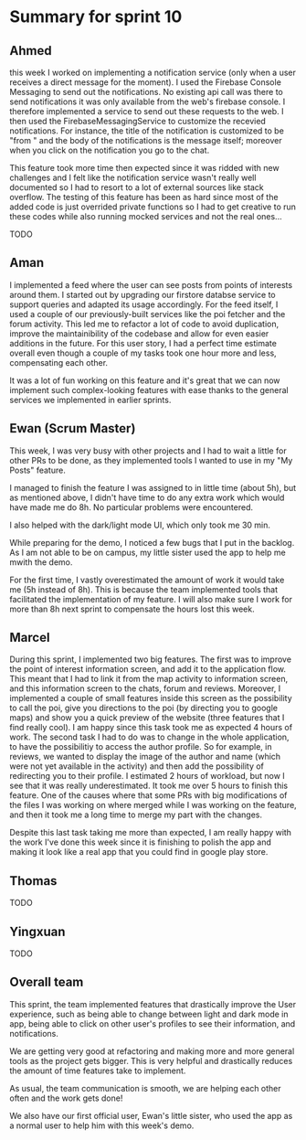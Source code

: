 # Summary for sprint 10

## Ahmed

this week I worked on implementing a notification service (only when a user receives a direct message for the moment). I used the Firebase Console Messaging to send out the notifications. No existing api call was there to send notifications it was only available from the web's firebase console. I therefore implemented a service to send out these requests to the web. I then used the FirebaseMessagingService to customize the recevied notifications. For instance, the title of the notification is customized to be "from <name of the user>" and the body of the notifications is the message itself; moreover when you click on the notification you go to the chat.
 
 This feature took more time then expected since it was ridded with new challenges and I felt like the notification service wasn't really well documented so I had to resort to a lot of external sources like stack overflow. The testing of this feature has been as hard since most of the added code is just overrided private functions so I had to get creative to run these codes while also running mocked services and not the real ones...

TODO

## Aman

I implemented a feed where the user can see posts from points of interests around them. I started out by upgrading our firstore databse service to support queries and adapted its usage accordingly. For the feed itself, I used a couple of our previously-built services like the poi fetcher and the forum activity. This led me to refactor a lot of code to avoid duplication, improve the maintainibility of the codebase and allow for even easier additions in the future. For this user story, I had a perfect time estimate overall even though a couple of my tasks took one hour more and less, compensating each other.

It was a lot of fun working on this feature and it's great that we can now implement such complex-looking features with ease thanks to the general services we implemented in earlier sprints.


## Ewan (Scrum Master)
 
This week, I was very busy with other projects and I had to wait a little for other PRs to be done, as they implemented tools I wanted to use in my "My Posts" feature.

I managed to finish the feature I was assigned to in little time (about 5h), but as mentioned above, I didn't have time to do any extra work which would have made me do 8h. No particular problems were encountered.

I also helped with the dark/light mode UI, which only took me 30 min.
 
While preparing for the demo, I noticed a few bugs that I put in the backlog. As I am not able to be on campus, my little sister used the app to help me mwith the demo.
 
For the first time, I vastly overestimated the amount of work it would take me (5h instead of 8h). This is because the team implemented tools that facilitated the implementation of my feature. I will also make sure I work for more than 8h next sprint to compensate the hours lost this week.


## Marcel 

During this sprint, I implemented two big features. The first was to improve the point of interest information screen, and add it to the application flow. This meant that I had to link it from the map activity to information screen, and this information screen to the chats, forum and reviews. Moreover, I implemented a couple of small features inside this screen as the possibility to call the poi, give you directions to the poi (by directing you to google maps) and show you a quick preview of the website (three features that I find really cool).  I am happy since this task took me as expected 4 hours of work.
The second task I had to do was to change in the whole application, to have the possibilitiy to access the author profile. So for example, in reviews, we wanted to display the image of the author and name (which were not yet available in the activity) and then add the possibility of redirecting you to their profile. I estimated 2 hours of workload, but now I see that it was really underestimated. It took me over 5 hours to finish this feature. One of the causes where that some PRs with big modifications of the files I was working on where merged while I was working on the feature, and then it took me a long time to merge my part with the changes.

Despite this last task taking me more than expected, I am really happy with the work I've done this week since it is finishing to polish the app and making it look like a real app that you could find in google play store.

## Thomas

TODO

## Yingxuan

TODO

## Overall team

This sprint, the team implemented features that drastically improve the User experience, such as being able to change between light and dark mode in app, being able to click on other user's profiles to see their information, and notifications.
 
We are getting very good at refactoring and making more and more general tools as the project gets bigger. This is very helpful and drastically reduces the amount of time features take to implement.
 
As usual, the team communication is smooth, we are helping each other often and the work gets done!
 
We also have our first official user, Ewan's little sister, who used the app as a normal user to help him with this week's demo.
